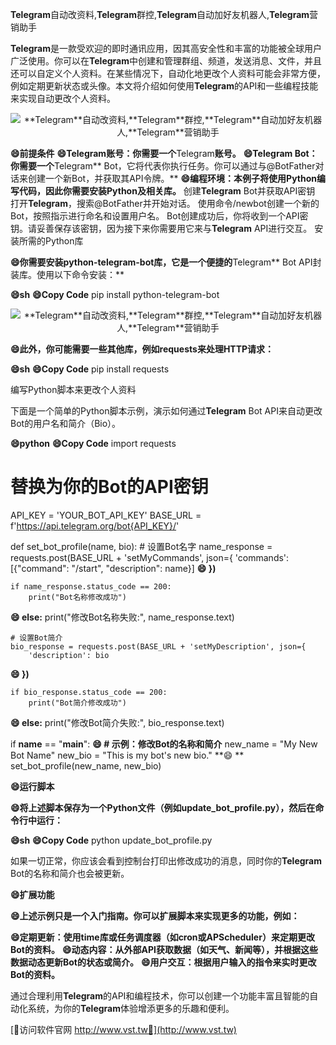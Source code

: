 **Telegram**自动改资料,**Telegram**群控,**Telegram**自动加好友机器人,**Telegram**营销助手

**Telegram**是一款受欢迎的即时通讯应用，因其高安全性和丰富的功能被全球用户广泛使用。你可以在**Telegram**中创建和管理群组、频道，发送消息、文件，并且还可以自定义个人资料。在某些情况下，自动化地更改个人资料可能会非常方便，例如定期更新状态或头像。本文将介绍如何使用**Telegram**的API和一些编程技能来实现自动更改个人资料。

 <center><img src="https://vst.tw/MP4/tuiguang/png/7.png" alt="**Telegram**自动改资料,**Telegram**群控,**Telegram**自动加好友机器人,**Telegram**营销助手"></center>

**😄前提条件**
**😄**Telegram**账号：你需要一个**Telegram**账号。**
**😄**Telegram** Bot：你需要一个**Telegram** Bot，它将代表你执行任务。你可以通过与@BotFather对话来创建一个新Bot，并获取其API令牌。**
**😄编程环境：本例子将使用Python编写代码，因此你需要安装Python及相关库。**
创建**Telegram** Bot并获取API密钥
打开**Telegram**，搜索@BotFather并开始对话。
使用命令/newbot创建一个新的Bot，按照指示进行命名和设置用户名。
Bot创建成功后，你将收到一个API密钥。请妥善保存该密钥，因为接下来你需要用它来与**Telegram** API进行交互。
安装所需的Python库

**😄你需要安装python-telegram-bot库，它是一个便捷的**Telegram** Bot API封装库。使用以下命令安装：**

**😄sh**
**😄Copy Code**
pip install python-telegram-bot


 <center><img src="https://vst.tw/MP4/tuiguang/png/8.png" alt="**Telegram**自动改资料,**Telegram**群控,**Telegram**自动加好友机器人,**Telegram**营销助手"></center>

**😄此外，你可能需要一些其他库，例如requests来处理HTTP请求：**

**😄sh**
**😄Copy Code**
pip install requests

编写Python脚本来更改个人资料

下面是一个简单的Python脚本示例，演示如何通过**Telegram** Bot API来自动更改Bot的用户名和简介（Bio）。

**😄python**
**😄Copy Code**
import requests

# 替换为你的Bot的API密钥
API_KEY = 'YOUR_BOT_API_KEY'
BASE_URL = f'https://api.telegram.org/bot{API_KEY}/'

def set_bot_profile(name, bio):
    # 设置Bot名字
    name_response = requests.post(BASE_URL + 'setMyCommands', json={
        'commands': [{"command": "/start", "description": name}]
**😄    })**

    if name_response.status_code == 200:
        print("Bot名称修改成功")
**😄    else:**
        print("修改Bot名称失败:", name_response.text)

    # 设置Bot简介
    bio_response = requests.post(BASE_URL + 'setMyDescription', json={
        'description': bio
**😄    })**

    if bio_response.status_code == 200:
        print("Bot简介修改成功")
**😄    else:**
        print("修改Bot简介失败:", bio_response.text)

if __name__ == "__main__":
**😄    # 示例：修改Bot的名称和简介**
    new_name = "My New Bot Name"
    new_bio = "This is my bot's new bio."
**😄    **
    set_bot_profile(new_name, new_bio)

**😄运行脚本**

**😄将上述脚本保存为一个Python文件（例如update_bot_profile.py），然后在命令行中运行：**

**😄sh**
**😄Copy Code**
python update_bot_profile.py


如果一切正常，你应该会看到控制台打印出修改成功的消息，同时你的**Telegram** Bot的名称和简介也会被更新。

**😄扩展功能**

**😄上述示例只是一个入门指南。你可以扩展脚本来实现更多的功能，例如：**

**😄定期更新：使用time库或任务调度器（如cron或APScheduler）来定期更改Bot的资料。**
**😄动态内容：从外部API获取数据（如天气、新闻等），并根据这些数据动态更新Bot的状态或简介。**
**😄用户交互：根据用户输入的指令来实时更改Bot的资料。**

通过合理利用**Telegram**的API和编程技术，你可以创建一个功能丰富且智能的自动化系统，为你的**Telegram**体验增添更多的乐趣和便利。


[👻访问软件官网 http://www.vst.tw👻](http://www.vst.tw)
